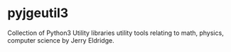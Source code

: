 # pyjgeutil3
Collection of Python3 Utility libraries utility tools relating to math, physics, computer science by Jerry Eldridge.
